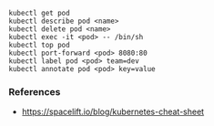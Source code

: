 ```
kubectl get pod
kubectl describe pod <name>
kubectl delete pod <name>
kubectl exec -it <pod> -- /bin/sh
kubectl top pod
kubectl port-forward <pod> 8080:80
kubectl label pod <pod> team=dev
kubectl annotate pod <pod> key=value
```

### References
- https://spacelift.io/blog/kubernetes-cheat-sheet

